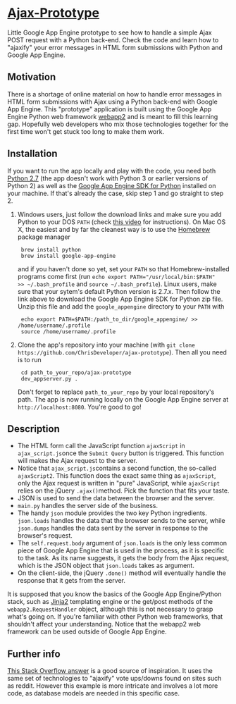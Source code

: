 # [Ajax-Prototype](http://ajax-prototype.appspot.com/) #

Little Google App Engine prototype to see how to handle a simple Ajax POST request with a Python back-end. Check the code and learn how to "ajaxify" your error messages in HTML form submissions with Python and Google App Engine.

## Motivation ##
There is a shortage of online material on how to handle error messages in HTML form submissions with Ajax using a Python back-end with Google App Engine. This "prototype" application is built using the Google App Engine Python web framework [webapp2](https://webapp-improved.appspot.com/) and is meant to fill this learning gap. Hopefully web developers who mix those technologies together for the first time won't get stuck too long to make them work.

## Installation ##
If you want to run the app locally and play with the code, you need both [Python 2.7](https://www.python.org/download/releases/2.7/) (the app doesn't work with Python 3 or earlier versions of Python 2) as well as the [Google App Engine SDK for Python](https://developers.google.com/appengine/downloads) installed on your machine. If that's already the case, skip step 1 and go straight to step 2.

1. Windows users, just follow the download links and make sure you add Python to your DOS `PATH` (check [this video](http://showmedo.com/videotutorials/video?name=960000&fromSeriesID=96) for instructions). On Mac OS X, the easiest and by far the cleanest way is to use the [Homebrew](http://brew.sh/) package manager

        brew install python
        brew install google-app-engine

    and if you haven't done so yet, set your `PATH` so that Homebrew-installed programs come first (run `echo export PATH="/usr/local/bin:$PATH"     >> ~/.bash_profile` and `source ~/.bash_profile`). Linux users, make sure that your sytem's default Python version is 2.7.x. Then follow the link above to download the Google App Engine SDK for Python zip file. Unzip this file and add the `google_appengine` directory to your `PATH` with

        echo export PATH=$PATH:/path_to_dir/google_appengine/ >> /home/username/.profile
        source /home/username/.profile

2. Clone the app's repository into your machine (with `git clone https://github.com/ChrisDeveloper/ajax-prototype`). Then all you need is to run

    
        cd path_to_your_repo/ajax-prototype
        dev_appserver.py .


    Don't forget to replace `path_to_your_repo` by your local repository's path. The app is now running locally on the Google App Engine server at `http://localhost:8080`. You're good to go!

## Description ##
- The HTML form call the JavaScript function `ajaxScript` in `ajax_script.js`once the `Submit Query` button is triggered. This function will makes the Ajax request to the server.
- Notice that `ajax_script.js`contains a second function, the so-called `ajaxScript2`. This function does the exact same thing as `ajaxScript`, only the Ajax request is written in "pure" JavaScript, while `ajaxScript` relies on the jQuery `.ajax()`method. Pick the function that fits your taste.
- JSON is used to send the data between the browser and the server. 
- `main.py` handles the server side of the business.
- The handy `json` module provides the two key Python ingredients. `json.loads` handles the data that the browser sends to the server, while `json.dumps` handles the data sent by the server in response to the browser's request.
- The `self.request.body` argument of `json.loads` is the only less common piece of Google App Engine that is used in the process, as it is specific to the task. As its name suggests, it gets the body from the Ajax request, which is the JSON object that `json.loads` takes as argument.
- On the client-side, the jQuery `.done()`  method will eventually handle the response that it gets from the server.

It is supposed that you know the basics of the Google App Engine/Python stack, such as [Jinja2](http://jinja.pocoo.org/) templating engine or the get/post methods of the `webapp2.RequestHandler` object, although this is not necessary to grasp what's going on. If you're familiar with other Python web frameworks, that shouldn't affect your understanding. Notice that the webapp2 web framework can be used outside of Google App Engine.

## Further info ##
[This Stack Overflow answer](http://stackoverflow.com/a/22053890/3190077) is a good source of inspiration. It uses the same set of technologies to "ajaxify" vote ups/downs found on sites such as reddit. However this example is more intricate and involves a lot more code, as database models are needed in this specific case.